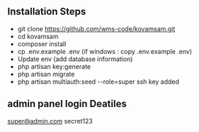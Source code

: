 ## Installation Steps


- git clone https://github.com/wms-code/kovamsam.git
- cd kovamsam
- composer install
- cp .env.example .env (if windows  : copy .env.example .env)
- Update env (add database information)
- php artisan key:generate
- php artisan migrate
- php artisan multiauth:seed --role=super
  ssh key added


## admin panel login Deatiles

super@admin.com
secret123
